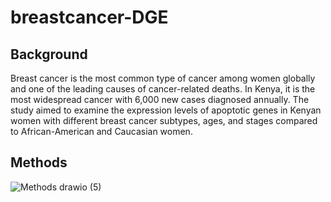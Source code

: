 # breastcancer-DGE

## Background
Breast cancer is the most common type of cancer among women globally and one of the leading causes of cancer-related deaths. In Kenya, it is the most widespread cancer with 6,000 new cases diagnosed annually. The study aimed to examine the expression levels of apoptotic genes in Kenyan women with different breast cancer subtypes, ages, and stages compared to African-American and Caucasian women. 

## Methods

![Methods drawio (5)](https://user-images.githubusercontent.com/45264074/225602748-9c34e4b1-05f8-44a8-a65a-71b72205b1c0.png)
